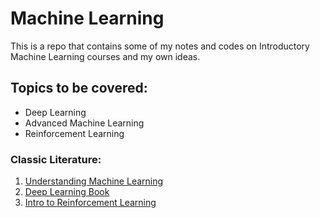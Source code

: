 # Machine Learning
This is a repo that contains some of my notes and codes on Introductory Machine Learning courses and my own ideas.

## Topics to be covered:
 
 - Deep Learning
 - Advanced Machine Learning
 - Reinforcement Learning

### Classic Literature:

1. [Understanding Machine Learning](https://github.com/banrovegrie/Machine-Learning/blob/master/books/Understanding%20Machine%20Learning.pdf)
2. [Deep Learning Book](https://github.com/banrovegrie/Machine-Learning/blob/master/books/Deep%20Learning.pdf)
3. [Intro to Reinforcement Learning](https://github.com/banrovegrie/Machine-Learning/blob/master/books/Intro%20to%20Reinforcement%20Learning.pdf)
